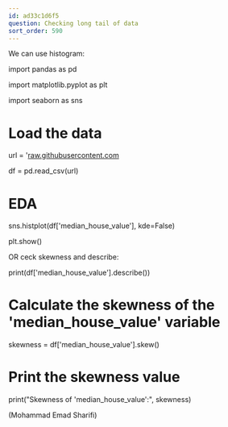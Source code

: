 ```yaml
---
id: ad33c1d6f5
question: Checking long tail of data
sort_order: 590
---
```


We can use histogram:

import pandas as pd

import matplotlib.pyplot as plt

import seaborn as sns

# Load the data

url = '[raw.githubusercontent.com](https://raw.githubusercontent.com/alexeygrigorev/datasets/master/housing.csv')

df = pd.read_csv(url)

# EDA

sns.histplot(df['median_house_value'], kde=False)

plt.show()

OR ceck skewness and describe:

print(df['median_house_value'].describe())

# Calculate the skewness of the 'median_house_value' variable

skewness = df['median_house_value'].skew()

# Print the skewness value

print("Skewness of 'median_house_value':", skewness)

(Mohammad Emad Sharifi)

